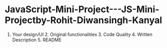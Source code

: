 # JavaScript-Mini-Project---JS-Mini-Projectby-Rohit-Diwansingh-Kanyal
1. Your design/UI 2. Original functionalities 3. Code Quality 4. Written Description 5. README
